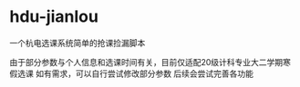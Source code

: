 # hdu-jianlou
一个杭电选课系统简单的抢课捡漏脚本

由于部分参数与个人信息和选课时间有关，目前仅适配20级计科专业大二学期寒假选课
如有需求，可以自行尝试修改部分参数
后续会尝试完善各功能
